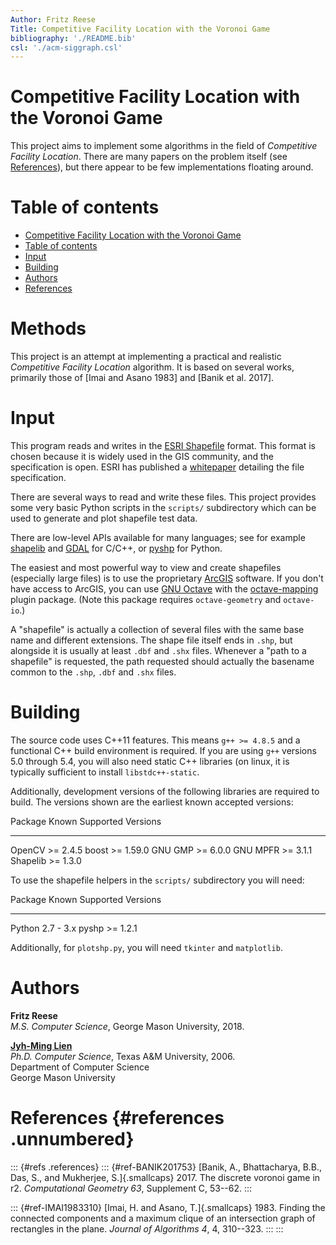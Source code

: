 ```yaml
---
Author: Fritz Reese
Title: Competitive Facility Location with the Voronoi Game
bibliography: './README.bib'
csl: './acm-siggraph.csl'
---
```


Competitive Facility Location with the Voronoi Game
===================================================

This project aims to implement some algorithms in the field of
*Competitive Facility Location*. There are many papers on the problem
itself (see [References](#References)), but there appear to be few
implementations floating around.

Table of contents
=================

<!--ts-->

-   [Competitive Facility Location with the Voronoi
    Game](#competitive-facility-location-with-the-voronoi-game)
-   [Table of contents](#table-of-contents)
-   [Input](#input)
-   [Building](#building)
-   [Authors](#authors)
-   [References](#references)

<!-- Added by: fritz, at: 2018-10-15T18:35-0400 -->
<!--te-->

Methods
=======

This project is an attempt at implementing a practical and realistic
*Competitive Facility Location* algorithm. It is based on several works,
primarily those of \[Imai and Asano 1983\] and \[Banik et al. 2017\].

Input
=====

This program reads and writes in the [ESRI
Shapefile](https://en.wikipedia.org/wiki/Shapefile) format. This format
is chosen because it is widely used in the GIS community, and the
specification is open. ESRI has published a
[whitepaper](https://www.esri.com/library/whitepapers/pdfs/shapefile.pdf)
detailing the file specification.

There are several ways to read and write these files. This project
provides some very basic Python scripts in the `scripts/` subdirectory
which can be used to generate and plot shapefile test data.

There are low-level APIs available for many languages; see for example
[shapelib](http://shapelib.maptools.org/) and
[GDAL](https://www.gdal.org/) for C/C++, or
[pyshp](https://github.com/GeospatialPython/pyshp) for Python.

The easiest and most powerful way to view and create shapefiles
(especially large files) is to use the proprietary
[ArcGIS](https://arcgis.com) software. If you don't have access to
ArcGIS, you can use [GNU Octave](https://www.gnu.org/software/octave/)
with the
[octave-mapping](https://octave.sourceforge.io/mapping/index.html)
plugin package. (Note this package requires `octave-geometry` and
`octave-io`.)

A "shapefile" is actually a collection of several files with the same
base name and different extensions. The shape file itself ends in
`.shp`, but alongside it is usually at least `.dbf` and `.shx` files.
Whenever a "path to a shapefile" is requested, the path requested should
actually the basename common to the `.shp`, `.dbf` and `.shx` files.

Building
========

The source code uses C++11 features. This means `g++ >= 4.8.5` and a
functional C++ build environment is required. If you are using `g++`
versions 5.0 through 5.4, you will also need static C++ libraries (on
linux, it is typically sufficient to install `libstdc++-static`.

Additionally, development versions of the following libraries are
required to build. The versions shown are the earliest known accepted
versions:

  Package    Known Supported Versions
  ---------- --------------------------
  OpenCV     \>= 2.4.5
  boost      \>= 1.59.0
  GNU GMP    \>= 6.0.0
  GNU MPFR   \>= 3.1.1
  Shapelib   \>= 1.3.0

To use the shapefile helpers in the `scripts/` subdirectory you will
need:

  Package   Known Supported Versions
  --------- --------------------------
  Python    2.7 - 3.x
  pyshp     \>= 1.2.1

Additionally, for `plotshp.py`, you will need `tkinter` and
`matplotlib`.

Authors
=======

**Fritz Reese**\
*M.S. Computer Science*, George Mason University, 2018.

**[Jyh-Ming Lien](https://cs.gmu.edu/~jmlien/doku.php)**\
*Ph.D. Computer Science*, Texas A&M University, 2006.\
Department of Computer Science\
George Mason University

References {#references .unnumbered}
==========

::: {#refs .references}
::: {#ref-BANIK201753}
[Banik, A., Bhattacharya, B.B., Das, S., and Mukherjee, S.]{.smallcaps}
2017. The discrete voronoi game in r2. *Computational Geometry* *63*,
Supplement C, 53--62.
:::

::: {#ref-IMAI1983310}
[Imai, H. and Asano, T.]{.smallcaps} 1983. Finding the connected
components and a maximum clique of an intersection graph of rectangles
in the plane. *Journal of Algorithms* *4*, 4, 310--323.
:::
:::
